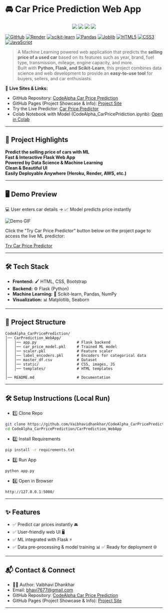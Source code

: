 # 🚘 Car Price Prediction Web App  

<p align="center">
  <img src="https://img.shields.io/badge/Python-3.13-blue?logo=python&logoColor=white" />
  <img src="https://img.shields.io/badge/Flask-2.3-orange?logo=flask&logoColor=white" />
  <img src="https://img.shields.io/badge/Scikit--Learn-ML-green?logo=scikit-learn" />
  <img src="https://img.shields.io/badge/Status-Active-success?logo=github" />
</p>

[![GitHub](https://img.shields.io/badge/GitHub-Repository-black?logo=github)](https://github.com/Vaibhavidhankhar/CodeAlpha_Iris-Flower-Classification.git)
[![Render](https://img.shields.io/badge/Render-Live%20App-brightgreen?logo=render)](https://the-iris-oracle.onrender.com)
[![scikit-learn](https://img.shields.io/badge/scikit--learn-1.3.0-lightgrey?logo=scikit-learn)](https://scikit-learn.org/)
[![Pandas](https://img.shields.io/badge/Pandas-2.1.1-lightblue?logo=pandas)](https://pandas.pydata.org/)
[![Joblib](https://img.shields.io/badge/Joblib-1.3.2-blueviolet)](https://joblib.readthedocs.io/)
[![HTML5](https://img.shields.io/badge/HTML5-orange?logo=html5)](https://developer.mozilla.org/en-US/docs/Web/HTML)
[![CSS3](https://img.shields.io/badge/CSS3-blue?logo=css3)](https://developer.mozilla.org/en-US/docs/Web/CSS)
[![JavaScript](https://img.shields.io/badge/JavaScript-yellow?logo=javascript)](https://developer.mozilla.org/en-US/docs/Web/JavaScript)



> A Machine Learning powered web application that predicts the **selling price of a used car** based on its features such as year, brand, fuel type, transmission, mileage, engine capacity, and more.  
> Built with **Python, Flask, and Scikit-Learn**, this project combines data science and web development to provide an **easy-to-use tool** for buyers, sellers, and car enthusiasts.



🔗 **Live Sites & Links:**  
- GitHub Repository: [CodeAlpha Car Price Prediction](https://github.com/Vaibhavidhankhar/CodeAlpha_CarPricePrediction.git)  
- GitHub Pages (Project Showcase & Info): [Project Site](https://vaibhavidhankhar.github.io/CodeAlpha_CarPricePrediction/)  
- Try the Live Predictor: [Car Price Predictor](https://car-price-predictor-cvmf.onrender.com)
- Colab Notebook with Model (CodeAlpha_CarPricePridiction.ipynb): [Open in Colab](CodeAlpha_CarPricePrediction.ipynb)  
---

## 🌟 Project Highlights  

 **Predict the selling price of cars with ML**  
 **Fast & Interactive Flask Web App**  
 **Powered by Data Science & Machine Learning**  
 **Clean & Beautiful UI**  
 **Easily Deployable Anywhere (Heroku, Render, AWS, etc.)**  

---

## 🖥️ Demo Preview  

💻 User enters car details → 📈 Model predicts price instantly  

![Demo GIF]()  

Click the "Try Car Price Predictor" button below on the project page to access the live ML predictor:

[Try Car Price Predictor]([https://the-iris-oracle.onrender.com](https://car-price-predictor-cvmf.onrender.com))


---

## 🛠️ Tech Stack  

- **Frontend:** 🖌️ HTML, CSS, Bootstrap  
- **Backend:** ⚙️ Flask (Python)  
- **Machine Learning:** 🤖 Scikit-learn, Pandas, NumPy  
- **Visualization:** 📊 Matplotlib, Seaborn  

---

## 📂 Project Structure  

```text
CodeAlpha_CarPricePrediction/
│── CarPrediction_WebApp/
│   │── app.py                  # Flask backend
│   │── car_price_model.pkl     # Trained ML model
│   │── scaler.pkl              # Feature scaler
│   │── label_encoders.pkl      # Encoders for categorical data
│   │── master_df.csv           # Dataset
│   │── static/                 # CSS, images, JS
│   │── templates/              # HTML templates
│
│── README.md                   # Documentation

```
---

## 🛠 Setup Instructions (Local Run)

* 1️⃣ Clone Repo
 ```bash
git clone https://github.com/Vaibhavidhankhar/CodeAlpha_CarPricePrediction.git
cd CodeAlpha_CarPricePrediction/CarPrediction_WebApp
```

* 2️⃣ Install Requirements
 ```bash
pip install -r requirements.txt
```

* 3️⃣ Run App
```bash
python app.py
```

* 4️⃣ Open in Browser
```bash
http://127.0.0.1:5000/
```
---

## ✨ Features

* ✅ Predict car prices instantly 🚘
* ✅ User-friendly web UI 🖥️
* ✅ ML integrated with Flask ⚡
* ✅ Data pre-processing & model training 📊
✅ Ready for deployment 🌐
---

## 📬 Contact & Connect
- 👩‍💻 Author: Vaibhavi Dhankhar
- Email: bhavi7677@gmail.com
- GitHub Repository: [CodeAlpha Car Price Prediction](https://github.com/Vaibhavidhankhar/CodeAlpha_Iris-Flower-Classification.git)  
- GitHub Pages (Project Showcase & Info): [Project Site](https://vaibhavidhankhar.github.io/CodeAlpha_CarPricePrediction/)  
---
